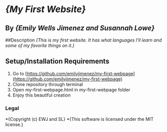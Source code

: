 # _{My First Website}_
## By _**{Emily Wells Jimenez and Susannah Lowe}**_
##Description
_{This is my first website. It has what languages I'll learn and some of my favorite things on it.}_

## Setup/Installation Requirements

1. Go to [https://github.com/emilyjimenez/my-first-webpage](https://github.com/emilyjimenez/my-first-webpage)
2. Clone repository through terminal
3. Open my-first-webpage.html in my-first-webpage folder
4. Enjoy this beautiful creation

### Legal
*{Copyright (c) EWJ and SL}
*{This software is licensed under the MIT license.}
